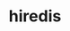 ---
title: "hiredis"
layout: cache
categories: [package, develop-2024-02-18]
meta: {"versions": ["1.1.0"], "compilers": ["gcc@=7.5.0"], "oss": ["ubuntu18.04"], "platforms": ["linux"], "targets": ["x86_64_v3"], "stacks": ["developer-tools", "root"], "num_specs": 1, "num_specs_by_stack": {"developer-tools": 1, "root": 1}}
spec_details: [{"hash": "sbdwcjuljryti3hpwo4mvyu5y4mwl4nw", "compiler": "gcc@=7.5.0", "versions": ["1.1.0"], "os": "ubuntu18.04", "platform": "linux", "target": "x86_64_v3", "variants": ["build_system=cmake", "build_type=Release", "generator=make", "~ipo", "~ssl", "~test", "~test_async", "~test_ssl"], "stacks": ["developer-tools", "root"], "size": "-", "tarball": "https://binaries.spack.io/releases/develop-2024-02-18/build_cache/linux-ubuntu18.04-x86_64_v3/gcc-7.5.0/hiredis-1.1.0/linux-ubuntu18.04-x86_64_v3-gcc-7.5.0-hiredis-1.1.0-sbdwcjuljryti3hpwo4mvyu5y4mwl4nw.spack"}]
---